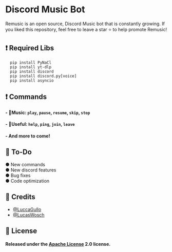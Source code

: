 
# Discord Music Bot

Remusic is an open source, Discord Music bot that is constantly growing. If you liked this repository, feel free to leave a star ⭐ to help promote Remusic!

## ❗ Required Libs

```
  pip install PyNaCl
  pip install yt-dlp
  pip install discord
  pip install discord.py[voice]
  pip install asyncio
```




## ❗ Commands
#### - 🎵Music: `play`, `pause`, `resume`, `skip`, `stop` 
#### - 🔎Useful: `help`, `ping`, `join`, `leave`
#### -  And more to come!
## 📝 To-Do
● New commands\
● New discord features \
● Bug fixes \
● Code optimization 




## 📜 Credits

- [@LuccaGullo](https://www.github.com/LuccaGullo)
- [@LucasWosch](https://github.com/LucasWosch)


## 📖 License

#### Released under the [Apache License](https://github.com/Spiderjockey02/Discord-Bot/blob/master/LICENSE) 2.0 license.
